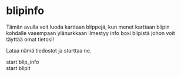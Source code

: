 # blipinfo

Tämän avulla voit luoda karttaan blippejä, kun menet karttaan blipin kohdalle vasempaan ylänurkkaan ilmestyy info boxi blipistä johon voit täyttää omat tietosi!

Lataa nämä tiedostot ja starttaa ne.

start blip_info                                                             
start blipit
